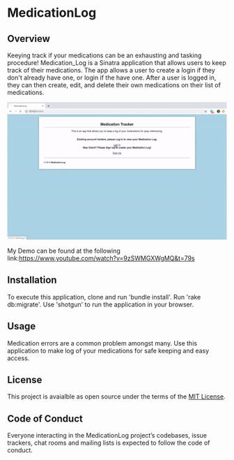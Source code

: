 # MedicationLog

## Overview
Keeying track if your medications can be an exhausting and tasking procedure! Medication_Log is a Sinatra application that allows users to keep track of their medications. The app allows a user to create a login if they don't already have one, or login if the have one. After a user is logged in, they can then create, edit, and delete their own medications on their list of medications.

![Demo Gif](https://github.com/AANtoso/Medication_Log/blob/master/Sinatra.gif?raw=true)

My Demo can be found at the following link:https://www.youtube.com/watch?v=9zSWMGXWgMQ&t=79s

## Installation
To execute this application, clone and run 'bundle install'. Run 'rake db:migrate'. Use 'shotgun' to run the application in your browser.

## Usage
Medication errors are a common problem amongst many. Use this application to make log of your medications for safe keeping and easy access. 

## License
This project is avaialble as open source under the terms of the [MIT License](https://opensource.org/licenses/MIT).

## Code of Conduct
Everyone interacting in the MedicationLog project’s codebases, issue trackers, chat rooms and mailing lists is expected to follow the code of conduct.
